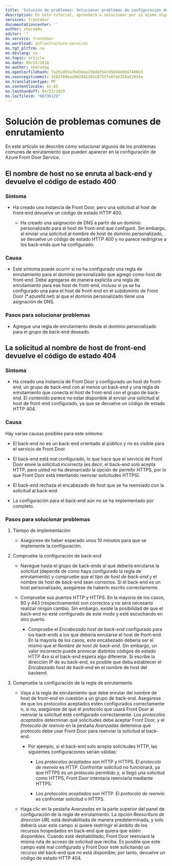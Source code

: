 ```yaml
---
title: 'Solución de problemas: Solucionar problemas de configuración de Azure Front Door Service | Microsoft Docs'
description: En este tutorial, aprenderá a solucionar por sí mismo algunos de los problemas comunes que pueden aparecer en Front Door.
services: frontdoor
documentationcenter: ''
author: sharad4u
editor: ''
ms.service: frontdoor
ms.workload: infrastructure-services
ms.tgt_pltfrm: na
ms.devlang: na
ms.topic: article
ms.date: 09/22/2018
ms.author: sharadag
ms.openlocfilehash: 7a261d65a7bd3eea150dd764c65b94ddd47466b3
ms.sourcegitcommit: 3102f886aa962842303c8753fe8fa5324a52834a
ms.translationtype: MT
ms.contentlocale: es-ES
ms.lasthandoff: 04/23/2019
ms.locfileid: "60736129"
---
```

# <a name="troubleshooting-common-routing-issues"></a>Solución de problemas comunes de enrutamiento
En este artículo se describe cómo solucionar algunos de los problemas comunes de enrutamiento que pueden aparecer en la configuración de Azure Front Door Service. 

## <a name="hostname-not-routing-to-backend-and-returns-400-status-code"></a>El nombre de host no se enruta al back-end y devuelve el código de estado 400


### <a name="symptom"></a>Síntoma
- Ha creado una instancia de Front Door, pero una solicitud al host de front-end devuelve un código de estado HTTP 400.

  - Ha creado una asignación de DNS a partir de un dominio personalizado para el host de front-end que configuró. Sin embargo, al enviar una solicitud al nombre de host de dominio personalizado, se devuelve un código de estado HTTP 400 y no parece redirigirse a los back-ends que ha configurado.

### <a name="cause"></a>Causa
- Este síntoma puede ocurrir si no ha configurado una regla de enrutamiento para el dominio personalizado que agregó como host de front-end. Debe agregarse de manera explícita una regla de enrutamiento para ese host de front-end, incluso si ya se ha configurado una para el host de front-end en el subdominio de Front Door (*.azurefd.net) al que el dominio personalizado tiene una asignación de DNS.

### <a name="troubleshooting-steps"></a>Pasos para solucionar problemas
- Agregue una regla de enrutamiento desde el dominio personalizado para el grupo de back-end deseado.

## <a name="request-to-frontend-hostname-returns-404-status-code"></a>La solicitud al nombre de host de front-end devuelve el código de estado 404

### <a name="symptom"></a>Síntoma
- Ha creado una instancia de Front Door y configurado un host de front-end, un grupo de back-end con al menos un back-end y una regla de enrutamiento que conecta el host de front-end con el grupo de back-end. El contenido parece no estar disponible al enviar una solicitud al host de front-end configurado, ya que se devuelve un código de estado HTTP 404.

### <a name="cause"></a>Causa
Hay varias causas posibles para este síntoma:
 - El back-end no es un back-end orientado al público y no es visible para el servicio de Front Door.

- El back-end está mal configurado, lo que hace que el servicio de Front Door envíe la solicitud incorrecta (es decir, el back-end solo acepta HTTP, pero usted no ha desmarcado la opción de permitir HTTPS, por lo que Front Door está intentando reenviar solicitudes HTTPS).
- El back-end rechaza el encabezado de host que se ha reenviado con la solicitud al back-end.
- La configuración para el back-end aún no se ha implementado por completo.

### <a name="troubleshooting-steps"></a>Pasos para solucionar problemas
1. Tiempo de implementación
    - Asegúrese de haber esperado unos 10 minutos para que se implemente la configuración.

2. Compruebe la configuración de back-end
   - Navegue hasta el grupo de back-ends al que debería enrutarse la solicitud (depende de cómo haya configurado la regla de enrutamiento) y compruebe que el _tipo de host de back-end_ y el nombre de host de back-end sean correctos. Si el back-end es un host personalizado, asegúrese de haberlo escrito correctamente. 

   - Compruebe sus puertos HTTP y HTTPS. En la mayoría de los casos, 80 y 443 (respectivamente) son correctos y no será necesario realizar ningún cambio. Sin embargo, existe la posibilidad de que el back-end no esté configurado de este modo y esté escuchando en otro puerto.

     - Compruebe el _Encabezado host de back-end_ configurado para los back-ends a los que debería enrutarse el host de front-end. En la mayoría de los casos, este encabezado debería ser el mismo que el _Nombre de host de back-end_. Sin embargo, un valor incorrecto puede provocar distintos códigos de estado HTTP 4xx si el back-end espera algo diferente. Si escribe la dirección IP de su back-end, es posible que deba establecer el _Encabezado host de back-end_ en el nombre de host del backend.


3. Compruebe la configuración de la regla de enrutamiento
     - Vaya a la regla de enrutamiento que debe enrutar del nombre de host de front-end en cuestión a un grupo de back-end. Asegúrese de que los protocolos aceptados estén configurados correctamente o, si no, asegúrese de que el protocolo que usará Front Door al reenviar la solicitud esté configurado correctamente. Los _protocolos aceptados_ determinan qué solicitudes debe aceptar Front Door, y el _Protocolo de reenvío_ en la pestaña _Avanzadas_ determina qué protocolo debe usar Front Door para reenviar la solicitud al back-end.
          - Por ejemplo, si el back-end solo acepta solicitudes HTTP, las siguientes configuraciones serían válidas:
               - Los _protocolos aceptados_ son HTTP y HTTPS. El _protocolo de reenvío_ es HTTP. Confrontar solicitud no funcionará, ya que HTTPS es un protocolo permitido y, si llegó una solicitud como HTTPS, Front Door intentaría reenviarla mediante HTTPS.

               - Los _protocolos aceptados_ son HTTP. El _protocolo de reenvío_ es confrontar solicitud o HTTPS.

   - Haga clic en la pestaña _Avanzadas_ en la parte superior del panel de configuración de la regla de enrutamiento. La opción _Reescritura de dirección URL_ está deshabilitada de manera predeterminada, y solo debería usar este campo si quiere restringir el ámbito de los recursos hospedados en back-end que quiera que estén disponibles. Cuando esté deshabilitado, Front Door reenviará la misma ruta de acceso de solicitud que reciba. Es posible que este campo esté mal configurado y Front Door esté solicitando un recurso del back-end que no está disponible; por tanto, devuelve un código de estado HTTP 404.

